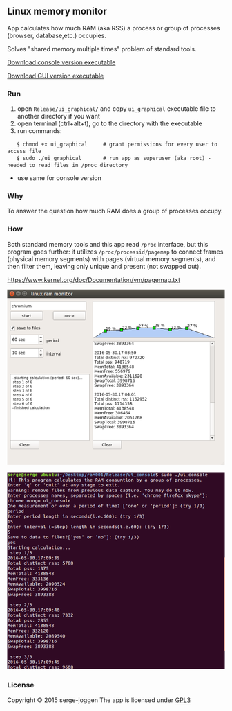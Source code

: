 ## Linux memory monitor

App calculates how much RAM (aka RSS) a process or group of processes (browser, database,etc.) occupies. 

Solves "shared memory multiple times" problem of standard tools.

[Download console version executable](https://github.com/serge-joggen/linux-memory-monitor/releases/download/v0.1/ui_console)


[Download GUI version executable](https://github.com/serge-joggen/linux-memory-monitor/releases/download/v0.1/ui_graphical)


### Run

1. open `Release/ui_graphical/` and copy `ui_graphical` executable file to another directory if you want
2. open terminal (ctrl+alt+t), go to the directory with the executable
3. run commands:
```shell
   $ chmod +x ui_graphical     # grant permissions for every user to access file
   $ sudo ./ui_graphical       # run app as superuser (aka root) - needed to read files in /proc directory
```
*  use same for console version

### Why  

To answer the question how much RAM does a group of processes occupy. 

### How 

Both standard memory tools and this app read `/proc` interface, but this program goes further: it utilizes
`/proc/processid/pagemap` to connect frames (physical memory segments)  with pages (virtual memory segments),
and then filter them, leaving only unique and present (not swapped out).

https://www.kernel.org/doc/Documentation/vm/pagemap.txt

![Alt text](/gui.png?raw=true "gui")

![Alt text](/console.png?raw=true "console")

### License

Copyright © 2015 serge-joggen  The app  is licensed under [GPL3](http://www.gnu.org/licenses/gpl-3.0.html)
